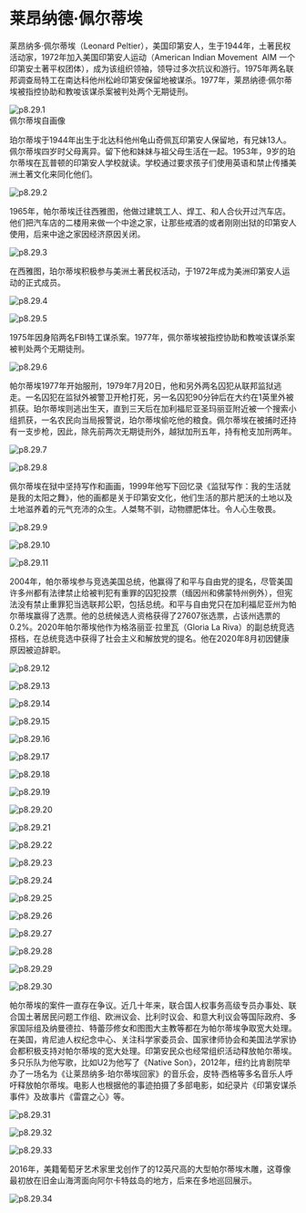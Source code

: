 # 莱昂纳德·佩尔蒂埃

莱昂纳多·佩尔蒂埃（Leonard Peltier），美国印第安人，生于1944年，土著民权活动家，1972年加入美国印第安人运动（American Indian Movement  AIM 一个印第安土著平权团体），成为该组织领袖，领导过多次抗议和游行。1975年两名联邦调查局特工在南达科他州松岭印第安保留地被谋杀。1977年，莱昂纳德·佩尔蒂埃被指控协助和教唆该谋杀案被判处两个无期徒刑。

![p8.29.1](/images/8.29.1.jpg)  
佩尔蒂埃自画像

珀尔蒂埃于1944年出生于北达科他州龟山奇佩瓦印第安人保留地，有兄妹13人。佩尔蒂埃四岁时父母离异。留下他和妹妹与祖父母生活在一起。1953年，9岁的珀尔蒂埃在瓦普顿的印第安人学校就读。学校通过要求孩子们使用英语和禁止传播美洲土著文化来同化他们。

![p8.29.2](/images/8.29.2.jpg)

1965年，帕尔蒂埃迁往西雅图，他做过建筑工人、焊工、和人合伙开过汽车店。他们把汽车店的二楼用来做一个中途之家，让那些戒酒的或者刚刚出狱的印第安人使用，后来中途之家因经济原因关闭。

![p8.29.3](/images/8.29.3.png)

在西雅图，珀尔蒂埃积极参与美洲土著民权活动，于1972年成为美洲印第安人运动的正式成员。

![p8.29.4](/images/8.29.4.jpg)

![p8.29.5](/images/8.29.5.jpg)

1975年因身陷两名FBI特工谋杀案。1977年，佩尔蒂埃被指控协助和教唆该谋杀案被判处两个无期徒刑。

![p8.29.6](/images/8.29.6.jpg)

帕尔蒂埃1977年开始服刑，1979年7月20日，他和另外两名囚犯从联邦监狱逃走。一名囚犯在监狱外被警卫开枪打死，另一名囚犯90分钟后在大约在1英里外被抓获。珀尔蒂埃则逃出生天，直到三天后在加利福尼亚圣玛丽亚附近被一个搜索小组抓获，一名农民向当局报警说，珀尔蒂埃偷吃他的粮食。佩尔蒂埃在被捕时还持有一支步枪，因此，除先前两次无期徒刑外，越狱加刑五年，持有枪支加刑两年。

![p8.29.7](/images/8.29.7.jpg)

![p8.29.8](/images/8.29.8.jpg)

佩尔蒂埃在狱中坚持写作和画画，1999年他写下回忆录《监狱写作：我的生活就是我的太阳之舞》，他的画都是关于印第安文化，他们生活的那片肥沃的土地以及土地滋养着的元气充沛的众生。人桀骜不驯，动物膘肥体壮。令人心生敬畏。

![p8.29.9](/images/8.29.9.jpg)

![p8.29.10](/images/8.29.10.jpg)

![p8.29.11](/images/8.29.11.png)

2004年，帕尔蒂埃参与竞选美国总统，他赢得了和平与自由党的提名，尽管美国许多州都有法律禁止给被判犯有重罪的囚犯投票（缅因州和佛蒙特州例外），但宪法没有禁止重罪犯当选联邦公职，包括总统。和平与自由党只在加利福尼亚州为帕尔蒂埃赢得了选票。他的总统候选人资格获得了27607张选票，占该州选票的0.2%。2020年帕尔蒂埃他作为格洛丽亚·拉里瓦（Gloria La Riva）的副总统竞选搭档，在总统竞选中获得了社会主义和解放党的提名。他在2020年8月初因健康原因被迫辞职。

![p8.29.12](/images/8.29.12.png)

![p8.29.13](/images/8.29.13.jpg)

![p8.29.14](/images/8.29.14.png)

![p8.29.15](/images/8.29.15.jpg)

![p8.29.16](/images/8.29.16.jpg)

![p8.29.17](/images/8.29.17.jpg)

![p8.29.18](/images/8.29.18.jpg)

![p8.29.19](/images/8.29.19.jpg)

![p8.29.20](/images/8.29.20.jpg)

![p8.29.21](/images/8.29.21.png)

![p8.29.22](/images/8.29.22.jpg)

![p8.29.23](/images/8.29.23.jpg)

![p8.29.24](/images/8.29.24.jpg)

![p8.29.25](/images/8.29.25.jpg)

![p8.29.26](/images/8.29.26.png)

![p8.29.27](/images/8.29.27.jpg)

![p8.29.28](/images/8.29.28.jpg)

![p8.29.29](/images/8.29.29.jpg)

![p8.29.30](/images/8.29.30.jpg)

帕尔蒂埃的案件一直存在争议。近几十年来，联合国人权事务高级专员办事处、联合国土著居民问题工作组、欧洲议会、比利时议会、和意大利议会等国际政府、多家国际组及纳曼德拉、特蕾莎修女和图图大主教等都在为帕尔蒂埃争取宽大处理。在美国，肯尼迪人权纪念中心、关注科学家委员会、国家律师协会和美国法学家协会都积极支持对帕尔蒂埃的宽大处理。印第安民众也经常组织活动释放帕尔蒂埃。多只乐队为他写歌，比如U2为他写了《Native Son》，2012年，纽约比肯剧院举办了一场名为《让莱昂纳多·珀尔蒂埃回家》的音乐会，皮特·西格等多名音乐人呼吁释放帕尔蒂埃。电影人也根据他的事迹拍摄了多部电影，如纪录片《印第安谋杀事件》及故事片《雷霆之心》等。

![p8.29.31](/images/8.29.31.jpg)

![p8.29.32](/images/8.29.32.jpg)

![p8.29.33](/images/8.29.33.jpg)

2016年，美籍葡萄牙艺术家里戈创作了的12英尺高的大型帕尔蒂埃木雕，这尊像最初放在旧金山海湾面向阿尔卡特兹岛的地方，后来在多地巡回展示。

![p8.29.34](/images/8.29.34.jpg)
